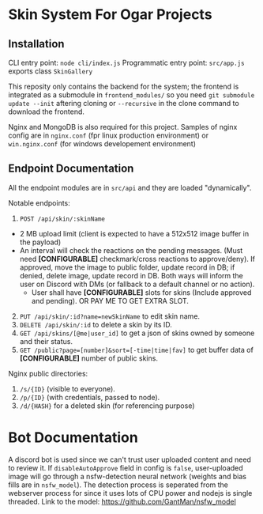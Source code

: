# Skin System For Ogar Projects

## Installation

CLI entry point: `node cli/index.js`
Programmatic entry point: `src/app.js` exports class `SkinGallery`

This reposity only contains the backend for the system; the frontend is integrated as a submodule in `frontend_modules/` so you need `git submodule update --init` aftering cloning or `--recursive` in the clone command to download the frontend.

Nginx and MongoDB is also required for this project. Samples of nginx config are in `nginx.conf` (fpr linux production environment) or `win.nginx.conf` (for windows developement environment)

## Endpoint Documentation

All the endpoint modules are in `src/api` and they are loaded "dynamically".
 
Notable endpoints:
1. `POST /api/skin/:skinName`
 * 2 MB upload limit (client is expected to have a 512x512 image buffer in the payload)
 * An interval will check the reactions on the pending messages. (Must need **\[CONFIGURABLE\]** checkmark/cross reactions to approve/deny). If approved, move the image to public folder, update record in DB; if denied, delete image, update record in DB. Both ways will inform the user on Discord with DMs (or fallback to a default channel or no action).
    * User shall have **\[CONFIGURABLE\]** slots for skins (Include approved and pending). OR PAY ME TO GET EXTRA SLOT.
2. `PUT /api/skin/:id?name=newSkinName` to edit skin name. 
3. `DELETE /api/skin/:id` to delete a skin by its ID.
4. `GET /api/skins/[@me|user_id]` to get a json of skins owned by someone and their status.
5. `GET /public?page=[number]&sort=[-time|time|fav]` to get buffer data of **\[CONFIGURABLE\]** number of public skins.

Nginx public directories:
1. `/s/{ID}` (visible to everyone).
2. `/p/{ID}` (with credentials, passed to node).
3. `/d/{HASH}` for a deleted skin (for referencing purpose)

# Bot Documentation
A discord bot is used since we can't trust user uploaded content and need to review it. If `disableAutoApprove` field in config is `false`, user-uploaded image will go through a nsfw-detection neural network (weights and bias fills are in `nsfw_model`). The detection process is seperated from the webserver process for since it uses lots of CPU power and nodejs is single threaded. Link to the model: https://github.com/GantMan/nsfw_model



